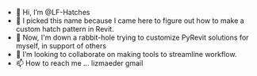 - 👋 Hi, I’m @LF-Hatches 
- 👀 I picked this name because I came here to figure out how to make a custom hatch pattern in Revit.
- 🌱 Now, I'm down a rabbit-hole trying to customize PyRevit solutions for myself, in support of others
- 💞️ I’m looking to collaborate on making tools to streamline workflow.
- 📫 How to reach me ... lizmaeder gmail

<!---
LF-Hatches/LF-Hatches is a ✨ special ✨ repository because its `README.md` (this file) appears on your GitHub profile.
You can click the Preview link to take a look at your changes.
--->
